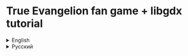 # True Evangelion fan game  + libgdx tutorial

<details>
  <summary>English</summary>

  ### This is a shoot 'em up game where you kill angels using AAA Wunder.
  
  ### Enemies
  Here is some information about the enemies, including how many points you get for killing them and their health (how many hits they can take)
  
  
  <table>
<thead>
  <tr>
    <th>Name</th>
    <th>Image</th>
    <th>Points</th>
    <th>Health</th>
  </tr>
</thead>
<tbody>
  <tr>
    <td>Shamshel</td>
    <td><img src="./pics/Shamshel.png" width="78" height="218" align="left"></td>
    <td>69</td>
    <td>5</td>
  </tr>
  <tr>
    <td>Sahaquiel</td>
    <td><img src="./pics/Sahaquieldesign.png" width="500" height="188" align="left"></td>
    <td>228</td>
    <td>10</td>
  </tr>
  <tr>
    <td>Leliel</td>
    <td><img src="./pics/Lelieldesign.png" width="200" height="200" align="left"></td>
    <td>1337</td>
    <td>15</td>
  </tr>
  <tr>
    <td>Ramiel</td>
    <td><img src="./pics/Ramieldesign.png" width="300" height="277" align="left"></td>
    <td>1488</td>
    <td>25</td>
  </tr>
</tbody>
</table>
  
  
  
</details>


<details>
  <summary>Русский</summary>

  ### Это игра в жанре shoot 'em up, где вы сражаетесь с ангелами.
  
  ### Противники
  Вот немого информации о противниках включая сколько очков вы получите за их убийство и их здоровье (сколько попаданий они могут выдержать)
  
  
  <table>
<thead>
  <tr>
    <th>Имя</th>
    <th>Изображение</th>
    <th>Очки</th>
    <th>Здоровье</th>
  </tr>
</thead>
<tbody>
  <tr>
    <td>Самусиил</td>
    <td><img src="./pics/Shamshel.png" width="78" height="218" align="left"></td>
    <td>69</td>
    <td>5</td>
  </tr>
  <tr>
    <td>Сахакиил</td>
    <td><img src="./pics/Sahaquieldesign.png" width="500" height="188" align="left"></td>
    <td>228</td>
    <td>10</td>
  </tr>
  <tr>
    <td>Леиил</td>
    <td><img src="./pics/Lelieldesign.png" width="200" height="200" align="left"></td>
    <td>1337</td>
    <td>15</td>
  </tr>
  <tr>
    <td>Рамиил</td>
    <td><img src="./pics/Ramieldesign.png" width="300" height="277" align="left"></td>
    <td>1488</td>
    <td>25</td>
  </tr>
</tbody>
</table>
  
</details>

<!-- <img src="./pics/0.png" width="640" height="320" align="left">
<img src="./pics/1.png" width="640" height="320" align="left">
<img src="./pics/3.png" width="640" height="320" align="left">
<img src="./pics/4.png" width="640" height="320" align="left"> -->
<!-- <details>
  <summary>Reviews / Отзывы </summary>

  a
  
</details> -->

